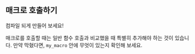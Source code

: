 ## 매크로 호출하기

컴파일 되게 만들어 보세요!

<div class="hint">
  매크로를 호출할 때는 일반 함수 호출과 비교했을 때 특별히 추가해야 하는 것이 있습니다.  
  만약 막혔다면, <code>my_macro</code> 안에 무엇이 있는지 확인해 보세요.
</div>